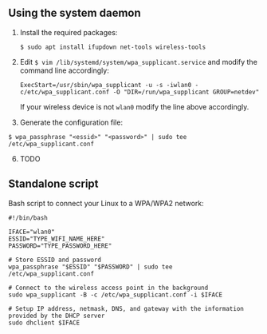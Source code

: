 Using the system daemon
-----------------------

1. Install the required packages:

   ```
   $ sudo apt install ifupdown net-tools wireless-tools
   ```
   
2. Edit `$ vim /lib/systemd/system/wpa_supplicant.service` and modify the command line accordingly: 

   ```
   ExecStart=/usr/sbin/wpa_supplicant -u -s -iwlan0 -c/etc/wpa_supplicant.conf -O "DIR=/run/wpa_supplicant GROUP=netdev"
   ```
   If your wireless device is not `wlan0` modify the line above accordingly. 

3. Generate the configuration file:

```
$ wpa_passphrase "<essid>" "<password>" | sudo tee /etc/wpa_supplicant.conf
```

6. TODO

Standalone script
-----------------

Bash script to connect your Linux to a WPA/WPA2 network:

```
#!/bin/bash

IFACE="wlan0"
ESSID="TYPE_WIFI_NAME_HERE"
PASSWORD="TYPE_PASSWORD_HERE"

# Store ESSID and password
wpa_passphrase "$ESSID" "$PASSWORD" | sudo tee /etc/wpa_supplicant.conf

# Connect to the wireless access point in the background
sudo wpa_supplicant -B -c /etc/wpa_supplicant.conf -i $IFACE

# Setup IP address, netmask, DNS, and gateway with the information provided by the DHCP server
sudo dhclient $IFACE
```
